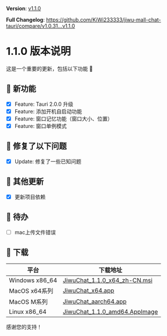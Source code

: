 **Version**: [v1.1.0](https://github.com/KiWi233333/jiwu-mall-chat-tauri/blob/main/.github/releasemd/v1.1.0.md)

**Full Changelog**: <https://github.com/KiWi233333/jiwu-mall-chat-tauri/compare/v1.0.31...v1.1.0>

# 1.1.0 版本说明

这是一个重要的更新，包括以下功能 🧪

## 🔮 新功能

- [x] Feature: Tauri 2.0.0 升级
- [x] Feature: 添加开机自启动功能
- [x] Feature: 窗口记忆功能（窗口大小、位置）
- [x] Feature: 窗口单例模式

## 🔨 修复了以下问题

- [x] Update: 修复了一些已知问题

## 🧿 其他更新

- [x] 更新项目依赖

## 📌 待办

- [ ] mac上传文件错误

## 🧪 下载

| 平台 | 下载地址 |
| --- | --- |
| Windows x86_64 | [JiwuChat_1.1.0_x64_zh-CN.msi](https://github.com/KiWi233333/jiwu-mall-chat-tauri/releases/download/v1.1.0/JiwuChat_1.1.0_x64_zh-CN.msi) |
| MacOS x64系列 | [JiwuChat_x64.app](https://github.com/KiWi233333/jiwu-mall-chat-tauri/releases/download/v1.1.0/JiwuChat_x64.app) |
| MacOS M系列 | [JiwuChat_aarch64.app](https://github.com/KiWi233333/jiwu-mall-chat-tauri/releases/download/v1.1.0/JiwuChat_aarch64.app) |
| Linux x86_64 | [JiwuChat_1.1.0_amd64.AppImage](https://github.com/KiWi233333/jiwu-mall-chat-tauri/releases/download/v1.1.0/JiwuChat_1.1.0_amd64.AppImage) |

感谢您的支持！
